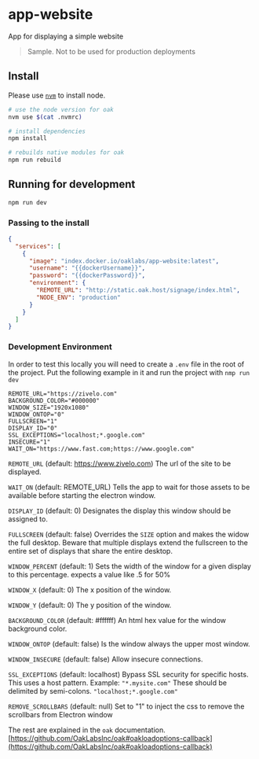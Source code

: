 # app-website

App for displaying a simple website

> Sample. Not to be used for production deployments

## Install

Please use [`nvm`](https://github.com/creationix/nvm#install-script) to install node.

``` bash
# use the node version for oak
nvm use $(cat .nvmrc)

# install dependencies
npm install

# rebuilds native modules for oak
npm run rebuild
```

## Running for development

``` bash
npm run dev
```

### Passing to the install

``` json
{
  "services": [
    {
      "image": "index.docker.io/oaklabs/app-website:latest",
      "username": "{{dockerUsername}}",
      "password": "{{dockerPassword}}",
      "environment": {
        "REMOTE_URL": "http://static.oak.host/signage/index.html",
        "NODE_ENV": "production"
      }
    }
  ]
}
```

### Development Environment

In order to test this locally you will need to create a `.env` file in the root of the project. Put the following example in it and run the project with `nmp run dev`

``` text
REMOTE_URL="https://zivelo.com"
BACKGROUND_COLOR="#000000"
WINDOW_SIZE="1920x1080"
WINDOW_ONTOP="0"
FULLSCREEN="1"
DISPLAY_ID="0"
SSL_EXCEPTIONS="localhost;*.google.com"
INSECURE="1"
WAIT_ON="https://www.fast.com;https://www.google.com"
```

`REMOTE_URL` (default: https://www.zivelo.com) The url of the site to be displayed.

`WAIT_ON` (default: REMOTE_URL) Tells the app to wait for those assets to be available before starting the electron window.

`DISPLAY_ID` (default: 0) Designates the display this window should be assigned to.

`FULLSCREEN` (default: false) Overrides the `SIZE` option and makes the widow the full desktop. Beware that multiple displays extend the fullscreen to the entire set of displays that share the entire desktop.

`WINDOW_PERCENT` (default: 1) Sets the width of the window for a given display to this percentage. expects a value like .5 for 50%

`WINDOW_X` (default: 0) The x position of the window.

`WINDOW_Y` (default: 0) The y position of the window.

`BACKGROUND_COLOR` (default: #ffffff) An html hex value for the window background color.

`WINDOW_ONTOP` (default: false) Is the window always the upper most window.

`WINDOW_INSECURE` (default: false) Allow insecure connections.

`SSL_EXCEPTIONS` (default: localhost) Bypass SSL security for specific hosts. This uses a host pattern. Example: `"*.mysite.com"` These should be delimited by semi-colons. `"localhost;*.google.com"`

`REMOVE_SCROLLBARS` (default: null) Set to "1" to inject the css to remove the scrollbars from Electron window

The rest are explained in the `oak` documentation. [https://github.com/OakLabsInc/oak#oakloadoptions-callback](https://github.com/OakLabsInc/oak#oakloadoptions-callback)
